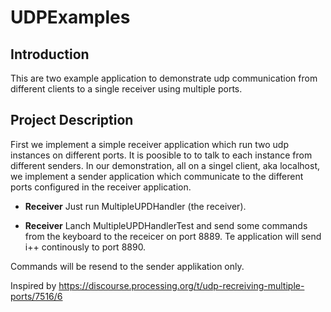 # UDPExamples

## Introduction 

This are two example application to demonstrate udp communication from different clients to 
a single receiver using multiple ports. 

## Project Description

First we implement a simple receiver application which run two udp instances on different ports. 
It is poosible to to talk to each instance from different senders. In our demonstration, all on a 
singel client, aka localhost, we implement a sender application which communicate to the different ports
configured in the receiver application. 

- **Receiver**
Just run MultipleUPDHandler (the receiver). 

- **Receiver**
Lanch MultipleUPDHandlerTest and send some commands from the keyboard to the receicer on 
port 8889. Te application will send i++ continously to port 8890. 

Commands will be resend to the sender applikation only.  

Inspired by https://discourse.processing.org/t/udp-recreiving-multiple-ports/7516/6

